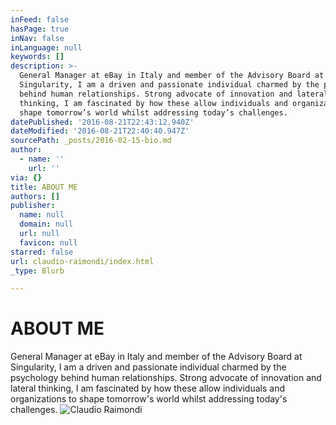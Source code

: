 ```yaml
---
inFeed: false
hasPage: true
inNav: false
inLanguage: null
keywords: []
description: >-
  General Manager at eBay in Italy and member of the Advisory Board at
  Singularity, I am a driven and passionate individual charmed by the psychology
  behind human relationships. Strong advocate of innovation and lateral
  thinking, I am fascinated by how these allow individuals and organizations to
  shape tomorrow’s world whilst addressing today’s challenges.
datePublished: '2016-08-21T22:43:12.940Z'
dateModified: '2016-08-21T22:40:40.947Z'
sourcePath: _posts/2016-02-15-bio.md
author:
  - name: ''
    url: ''
via: {}
title: ABOUT ME
authors: []
publisher:
  name: null
  domain: null
  url: null
  favicon: null
starred: false
url: claudio-raimondi/index.html
_type: Blurb

---
```

# ABOUT ME

General Manager at eBay in Italy and member of the Advisory Board at Singularity, I am a driven and passionate individual charmed by the psychology behind human relationships. Strong advocate of innovation and lateral thinking, I am fascinated by how these allow individuals and organizations to shape tomorrow's world whilst addressing today's challenges.
![Claudio Raimondi](https://s3-us-west-2.amazonaws.com/the-grid-img/p/4d1b0d630391c8a8d219beec66f57f13bb13048d.jpg)